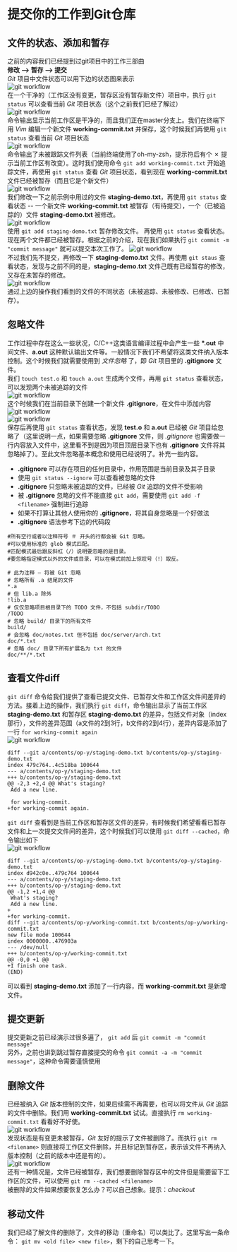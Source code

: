 # 提交你的工作到Git仓库

## 文件的状态、添加和暂存
之前的内容我们已经提到过git项目中的工作三部曲  
**修改 --> 暂存 --> 提交**  
*Git* 项目中文件状态可以用下边的状态图来表示  
![git workflow](https://github.com/op-y/git-practice/blob/master/images/2/draft.2-6.png)  
在一个干净的（工作区没有变更，暂存区没有暂存新文件）项目中，执行 `git status` 可以查看当前 *Git* 项目状态（这个之前我们已经了解过）  
![git workflow](https://github.com/op-y/git-practice/blob/master/images/2/snip.2-31.png)  
命令输出显示当前工作区是干净的，而且我们正在master分支上。我们在终端下用 *Vim* 编辑一个新文件 **working-commit.txt** 并保存，这个时候我们再使用 `git status` 查看当前 *Git* 项目状态  
![git workflow](https://github.com/op-y/git-practice/blob/master/images/2/snip.2-32.png)  
命令输出了未被跟踪文件列表（当前终端使用了oh-my-zsh，提示符后有个 ✗ 提示当前工作区有改变）。这时我们使用命令 `git add working-commit.txt` 开始追踪文件，再使用 `git status` 查看 *Git* 项目状态，看到现在 **working-commit.txt** 文件已经被暂存（而且它是个新文件）  
![git workflow](https://github.com/op-y/git-practice/blob/master/images/2/snip.2-33.png)  
我们修改一下之前示例中用过的文件 **staging-demo.txt**，再使用 `git status` 查看状态 -- 一个新文件 **working-commit.txt** 被暂存（有待提交），一个（已被追踪的）文件 **staging-demo.txt** 被修改。  
![git workflow](https://github.com/op-y/git-practice/blob/master/images/2/snip.2-34.png)  
使用 `git add staging-demo.txt` 暂存修改文件。 再使用 `git status` 查看状态。现在两个文件都已经被暂存。根据之前的介绍，现在我们如果执行 `git commit -m "commit message"` 就可以提交本次工作了。 
![git workflow](https://github.com/op-y/git-practice/blob/master/images/2/snip.2-35.png)   
不过我们先不提交，再修改一下 **staging-demo.txt** 文件。再使用 `git staus` 查看状态，发现与之前不同的是，**staging-demo.txt** 文件己既有已经暂存的修改，又存在未暂存的修改。  
![git workflow](https://github.com/op-y/git-practice/blob/master/images/2/snip.2-36.png)  
通过上边的操作我们看到的文件的不同状态（未被追踪、未被修改、已修改、已暂存）。  

## 忽略文件
工作过程中存在这么一些状况，C/C++这类语言编译过程中会产生一些 **\*.out** 中间文件、**a.out** 这种默认输出文件等。一般情况下我们不希望将这类文件纳入版本控制。这个时候我们就需要使用到 *文件忽略* 了，即 *Git* 项目里的 **.gitignore** 文件。  
我们 `touch test.o` 和 `touch a.out` 生成两个文件，再用 `git status` 查看状态，可以发现两个未被追踪的文件  
![git workflow](https://github.com/op-y/git-practice/blob/master/images/2/snip.2-37.png)  
这个时候我们在当前目录下创建一个新文件 **.gitignore**，在文件中添加内容  
![git workflow](https://github.com/op-y/git-practice/blob/master/images/2/snip.2-38.png)  
![git workflow](https://github.com/op-y/git-practice/blob/master/images/2/snip.2-39.png)  
保存后再使用 `git status` 查看状态，发现 **test.o** 和 **a.out** 已经被 *Git* 项目给忽略了（这里说明一点，如果需要忽略 **.gitignore** 文件，则 *.gitignore* 也需要做一行内容放入文件中，这里看不到是因为项目顶层目录下也有 **.gitignore** 文件将其忽略掉了）。至此文件忽略基本概念和使用已经说明了。补充一些内容。  

* **.gitignore** 可以存在项目的任何目录中，作用范围是当前目录及其子目录
* 使用 `git status --ignore` 可以查看被忽略的文件
* **.gitignore** 只忽略未被追踪的文件，已经被 *Git* 追踪的文件不受影响
* 被 **.gitignore** 忽略的文件不能直接 `git add`，需要使用 `git add -f <filename>` 强制进行追踪
* 如果不打算让其他人使用你的 **.gitignore**，将其自身忽略是一个好做法
* **.gitignore**	语法参考下边的代码段

```
#所有空行或者以注释符号 ＃ 开头的行都会被 Git 忽略。
#可以使用标准的 glob 模式匹配。
#匹配模式最后跟反斜杠（/）说明要忽略的是目录。
#要忽略指定模式以外的文件或目录，可以在模式前加上惊叹号（!）取反。

# 此为注释 – 将被 Git 忽略
# 忽略所有 .a 结尾的文件
*.a
# 但 lib.a 除外
!lib.a
# 仅仅忽略项目根目录下的 TODO 文件，不包括 subdir/TODO
/TODO
# 忽略 build/ 目录下的所有文件
build/
# 会忽略 doc/notes.txt 但不包括 doc/server/arch.txt
doc/*.txt
# 忽略 doc/ 目录下所有扩展名为 txt 的文件
doc/**/*.txt
```

## 查看文件diff
`git diff` 命令给我们提供了查看已提交文件、已暂存文件和工作区文件间差异的方法。接着上边的操作，我们执行 `git diff`，命令输出显示了当前工作区 **staging-demo.txt** 和暂存区 **staging-demo.txt** 的差异，包括文件对象（index 那行），文件的差异范围（a文件的2到3行，b文件的2到4行），差异内容是添加了一行 `for working-commit again`  
![git workflow](https://github.com/op-y/git-practice/blob/master/images/2/snip.2-40.png)  

```
diff --git a/contents/op-y/staging-demo.txt b/contents/op-y/staging-demo.txt
index 479c764..4c518ba 100644
--- a/contents/op-y/staging-demo.txt
+++ b/contents/op-y/staging-demo.txt
@@ -2,3 +2,4 @@ What's staging?
 Add a new line.

 for working-commit.
+for working-commit again.
```

`git diff` 查看到是当前工作区和暂存区文件的差异，有时候我们希望看看已暂存文件和上一次提交文件间的差异，这个时候我们可以使用 `git diff --cached`，命令输出如下  
![git workflow](https://github.com/op-y/git-practice/blob/master/images/2/snip.2-41.png)  

```
diff --git a/contents/op-y/staging-demo.txt b/contents/op-y/staging-demo.txt
index d942c0e..479c764 100644
--- a/contents/op-y/staging-demo.txt
+++ b/contents/op-y/staging-demo.txt
@@ -1,2 +1,4 @@
 What's staging?
 Add a new line.
+
+for working-commit.
diff --git a/contents/op-y/working-commit.txt b/contents/op-y/working-commit.txt
new file mode 100644
index 0000000..476903a
--- /dev/null
+++ b/contents/op-y/working-commit.txt
@@ -0,0 +1 @@
+I finish one task.
(END)
```

可以看到 **staging-demo.txt** 添加了一行内容，而 **working-commit.txt** 是新增文件。

## 提交更新
提交更新之前已经演示过很多遍了， `git add` 后 `git commit -m "commit message"`  
另外，之前也讲到跳过暂存直接提交的命令 `git commit -a -m "commit message"`，这种命令需要谨慎使用

## 删除文件
已经被纳入 *Git* 版本控制的文件，如果后续需不再需要，也可以将文件从 *Git* 追踪的文件中删除。我们用 **working-commit.txt** 试试。直接执行 `rm working-commit.txt` 看看好不好使。  
![git workflow](https://github.com/op-y/git-practice/blob/master/images/2/snip.2-42.png)  
发现状态是有变更未被暂存，*Git* 友好的提示了文件被删除了。而执行 `git rm <filename>` 则直接将工作区文件删除，并且标记到暂存区，表示该文件不再纳入版本控制（之前的版本中还是有的）。  
![git workflow](https://github.com/op-y/git-practice/blob/master/images/2/snip.2-43.png)  
还有一种情况是，文件已经被暂存，我们想要删除暂存区中的文件但是需要留下工作区的文件，可以使用 `git rm --cached <filename>`  
被删除的文件如果想要恢复怎么办？可以自己想象。提示：*checkout*

## 移动文件
我们已经了解文件的删除了，文件的移动（重命名）可以类比了。这里写出一条命令： `git mv <old file> <new file>`，剩下的自己思考一下。